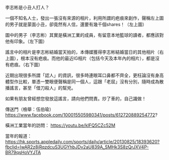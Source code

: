 李志彬是小丑人打人？

一個不知名人士，發出一張沒有來源的相片，利用所謂的疤痕來創作，聲稱左上圖的男子就是蒙面小丑，卻竟然有人信，還要有幾千個shares！（左上圖）

圖中的男子（李志彬）其實是橫洲工業的成員，有留意本地籃球的讀者，都應該對他有印象。（左下圖）

謠言中的相片是李志彬結婚當天拍的，本傳媒獲得李志彬結婚當日的其他相片（右上圖），根本沒有疤痕。而他的最近IG相片（包括今天及本年內的相片），都是沒有疤痕。（右下圖）

近期出現很多所謂「認人」的資訊，很多時連眼耳口鼻都不齊全，更枉論沒有身高體型作比較，單憑一雙眼便聲稱是同一個人，這跟「老屈」沒有分別，隨時成為散播謠言，甚至「借刀殺人」的幫兇。

如果有朋友曾經想您發放這謠言，請向他們問責。炒了車的，自己識做！

傳送門（檢舉：伍伯瑜）
https://www.facebook.com/100015505980341/posts/612720889254772?

橫洲工業當年的訪問：
https://youtu.be/kIFQ5CZc52M

當年的報道：
https://hk.sports.appledaily.com/sports/daily/article/20130825/18393620?fbclid=IwAR2z8iRqzdcuS3UGYhbJDv2aU839A_SMHk3S8zQrJXV4P-BR79qsHoVYJTA